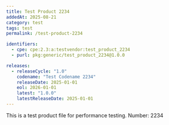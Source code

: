 ```yaml
---
title: Test Product 2234
addedAt: 2025-08-21
category: test
tags: test
permalink: /test-product-2234

identifiers:
  - cpe: cpe:2.3:a:testvendor:test_product_2234
  - purl: pkg:generic/test_product_2234@1.0.0

releases:
  - releaseCycle: "1.0"
    codename: "Test Codename 2234"
    releaseDate: 2025-01-01
    eol: 2026-01-01
    latest: "1.0.0"
    latestReleaseDate: 2025-01-01
---
```


This is a test product file for performance testing. Number: 2234
